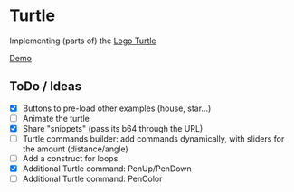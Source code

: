 # Turtle

Implementing (parts of) the [Logo Turtle](https://en.wikipedia.org/wiki/Logo_(programming_language)#Turtle_and_graphics)

[Demo](https://magopian.github.io/elm-fun/turtle/)

## ToDo / Ideas

- [x] Buttons to pre-load other examples (house, star...)
- [ ] Animate the turtle
- [x] Share "snippets" (pass its b64 through the URL)
- [ ] Turtle commands builder: add commands dynamically, with sliders for the
      amount (distance/angle)
- [ ] Add a construct for loops
- [x] Additional Turtle command: PenUp/PenDown
- [ ] Additional Turtle command: PenColor
